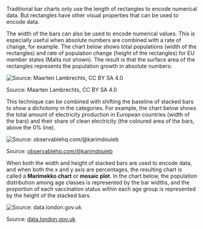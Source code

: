 Traditional bar charts only use the length of rectangles to encode numerical data. But rectangles have other visual properties that can be used to encode data.

The width of the bars can also be used to encode numerical values. This is especially useful when absolute numbers are combined with a rate of change, for example. The chart below shows total populations (width of the rectangles) and rate of population change (height of the rectangles) for EU member states (Malta not shown). The result is that the surface area of the rectangles represents the population growth in absolute numbers:

![Source: Maarten Lambrechts, CC BY SA 4.0](A%20deep%20dive%20into%20bar%20charts%20047791ead2e848bdb3d0afcd1bf2bd4a/population-rectangles.png)

Source: Maarten Lambrechts, CC BY SA 4.0

This technique can be combined with shifting the baseline of stacked bars to show a dichotomy in the categories. For example, the chart below shows the total amount of electricity production in European countries (width of the bars) and their share of clean electricity (the coloured area of the bars, above the 0% line).

![Source: [observablehq.com/@karimdouieb](https://observablehq.com/@karimdouieb/europe-electricity-production)](A%20deep%20dive%20into%20bar%20charts%20047791ead2e848bdb3d0afcd1bf2bd4a/electricity-bars-karim.png)

Source: [observablehq.com/@karimdouieb](https://observablehq.com/@karimdouieb/europe-electricity-production)

When both the width and height of stacked bars are used to encode data, and when both the x and y axis are percentages, the resulting chart is called a **Marimekko chart** or **mosaic plot**. In the chart below, the population distribution among age classes is represented by the bar widths, and the proportion of each vaccination status within each age group is represented by the height of the stacked bars.

![Source: [data.london.gov.uk](https://data.london.gov.uk/dataset/coronavirus--covid-19--cases)](A%20deep%20dive%20into%20bar%20charts%20047791ead2e848bdb3d0afcd1bf2bd4a/marimekko-vaccines-london.png)

Source: [data.london.gov.uk](https://data.london.gov.uk/dataset/coronavirus--covid-19--cases)